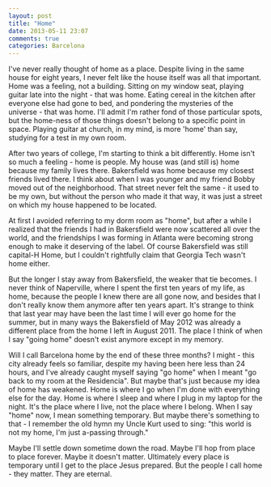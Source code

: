 ```yaml
---
layout: post
title: "Home"
date: 2013-05-11 23:07
comments: true
categories: Barcelona
---
```

I've never really thought of home as a place. Despite living in the same house for eight years, I never felt like the house itself was all that important. Home was a feeling, not a building. Sitting on my window seat, playing guitar late into the night - that was home. Eating cereal in the kitchen after everyone else had gone to bed, and pondering the mysteries of the universe - that was home. I'll admit I'm rather fond of those particular spots, but the home-ness of those things doesn't belong to a specific point in space. Playing guitar at church, in my mind, is more 'home' than say, studying for a test in my own room.

After two years of college, I'm starting to think a bit differently. Home isn't so much a feeling - home is people. My house was (and still is) home because my family lives there. Bakersfield was home because my closest friends lived there. I think about when I was younger and my friend Bobby moved out of the neighborhood. That street never felt the same - it used to be my own, but without the person who made it that way, it was just a street on which my house happened to be located.
<!--more-->

At first I avoided referring to my dorm room as "home", but after a while I realized that the friends I had in Bakersfield were now scattered all over the world, and the friendships I was forming in Atlanta were becoming strong enough to make it deserving of the label. Of course Bakersfield was still capital-H Home, but I couldn't rightfully claim that Georgia Tech wasn't home either.

But the longer I stay away from Bakersfield, the weaker that tie becomes. I never think of Naperville, where I spent the first ten years of my life, as home, because the people I knew there are all gone now, and besides that I don't really know them anymore after ten years apart. It's strange to think that last year may have been the last time I will ever go home for the summer, but in many ways the Bakersfield of May 2012 was already a different place from the home I left in August 2011. The place I think of when I say "going home" doesn't exist anymore except in my memory.

Will I call Barcelona home by the end of these three months? I might - this city already feels so familiar, despite my having been here less than 24 hours, and I've already caught myself saying "go home" when I meant "go back to my room at the Residencia". But maybe that's just because my idea of home has weakened. Home is where I go when I'm done with everything else for the day. Home is where I sleep and where I plug in my laptop for the night. It's the place where I live, not the place where I belong. When I say "home" now, I mean something temporary. But maybe there's something to that - I remember the old hymn my Uncle Kurt used to sing: "this world is not my home, I'm just a-passing through."

Maybe I'll settle down sometime down the road. Maybe I'll hop from place to place forever. Maybe it doesn't matter. Ultimately every place is temporary until I get to the place Jesus prepared. But the people I call home - they matter. They are eternal.
